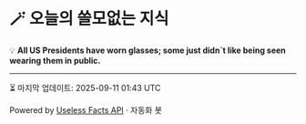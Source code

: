 # 🪄 오늘의 쓸모없는 지식

💡 **All US Presidents have worn glasses; some just didn`t like being seen wearing them in public.**

---
⏳ 마지막 업데이트: 2025-09-11 01:43 UTC

Powered by [Useless Facts API](https://uselessfacts.jsph.pl/) · 자동화 봇
